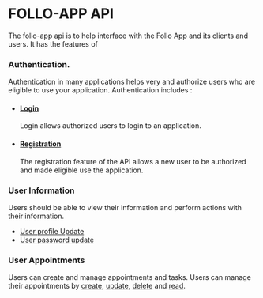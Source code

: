 <h1>FOLLO-APP API</h1>

The follo-app api is to help interface with the Follo App and its clients and users.
It has the features of 

<h3>Authentication.</h3>
    Authentication in many applications helps very and authorize users who are eligible to use your application.
    Authentication includes :
    <ul>
        <li>
            <a href="#"><h4>Login</h4></a>
            Login allows authorized users to login to an application.
        </li>
        <li>
            <a href="#"><h4>Registration</h4></a>
            The registration feature of the API allows a new user to be authorized and made eligible use the application.
        </li>
    </ul>
<h3>User Information</h3> 
    Users should be able to view their information and perform actions with their information.
    <ul>
        <li><a href="#">User profile Update</a></li>
        <li><a href="#">User password update</a></li>
    </ul>    
    
<h3>User Appointments</h3>
    Users can create and manage appointments and tasks. Users can manage their appointments by <a href="#">create</a>, <a href="#">update</a>, <a href="#">delete</a> and <a href="#">read</a>.
